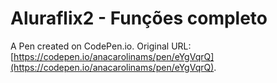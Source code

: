# Aluraflix2 - Funções completo

A Pen created on CodePen.io. Original URL: [https://codepen.io/anacarolinams/pen/eYgVqrQ](https://codepen.io/anacarolinams/pen/eYgVqrQ).


